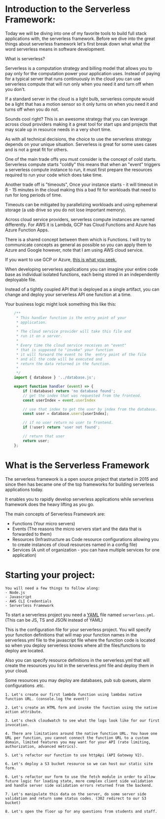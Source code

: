 # Introduction to the Serverless Framework:

Today we will be diving into one of my favorite tools to build full stack applications with, the serverless framework. Before we dive into the great things about serverless framework let's first break down what what the word serverless means in software development.

What is serverless?

Serverless is a computation strategy and billing model that allows you to pay only for the computation power your application uses. Instead of paying for a typical server that
runs continuously in the cloud you can use serverless compute that will run only when you need it and turn off when you don't.

If a standard server in the cloud is a light bulb, serverless compute would be a light that has a motion sensor so it only turns on when you need it and turns off when you do not.

Sounds cool right? This is an awesome strategy that you can leverage across cloud providers making it a great tool for start ups and projects that may scale
up in resource needs in a very short time.

As with all technical decisions, the choice to use the serverless strategy depends on your unique situation. Serverless is great for some uses cases and is not a great fit for others.

One of the main trade offs you must consider is the concept of cold starts. Serverless compute starts "coldly" this means that when an "event" triggers a serverless compute instance to run, it must first prepare the resources required to run your code which does take time.

Another trade off is "timeouts", Once your instance starts - it will timeout in 8 - 15 minutes in the cloud making this a bad fit for workloads that need to run for long periods of time.  

Timeouts can be mitigated by parallelizing workloads and using ephemeral storage (a usb drive so you do not lose important memory).

Across cloud service providers, serverless compute instances are named differently. For AWS it is Lambda, GCP has Cloud Functions and Azure has Azure Function Apps.

There is a shared concept between them which is Functions. I will try to communicate concepts as general as possible so you can apply them to Azure and Google however, note that I am using AWS cloud service.

If you want to use GCP or Azure, [this is what you seek.](https://sonnyfishback.com)


When developing serverless applications you can imagine your entire code base as individual isolated functions, each being stored in an independently deployable file.

Instead of a tightly coupled API that is deployed as a single artifact, you can change and deploy your serverless API one function at a time.

Your business logic might look something this like this:

```javascript
    /**
     * This handler function is the entry point of your
     * application.
     * 
     * The cloud service provider will take this file and
     * run it on a server.
     * 
     * Every time the cloud service receives an "event"
     * that is supposed to "invoke" your function
     * it will forward the event to the  entry point of the file
     * and all the code will be executed and
     * return the data returned in the function.
     * 
     */
    import { database } '../database.js';

    export function handler (event) => {
        if (!database) return 'no database found';
        // get the index that was requested from the frontend.
        const userIndex = event.userIndex

        // use that index to get the user by index from the database.
        const user = database.users[userIndex];

        // if no user return no user to frontend.
        if (!user) return 'user not found';

        // return that user
        return user;
    };
```

# What is the Serverless Framework

The serverless framework is a open source project that started in 2015 and since then has became one of the top frameworks for
building serverless applications today.

It enables you to rapidly develop serverless applications while serverless framework does the heavy lifting as you go.

The main concepts of Serverless Framework are:

- Functions (Your micro servers)
- Events (The reasons the micro servers start and the data that is forwarded to them)
- Resources (Infrastructure as Code resource configurations allowing you to create instances of cloud resources named in a config file)
- Services (A unit of organization - you can have multiple services for one application)

# Starting your project:

```
You will need a few things to follow along:
- Node.js
- Javascript
- AWS CLI Credentials
- Serverless Framework

```
To start a serverless project you need a [YAML](sonnyfishback.com) file named `serverless.yml`. (This can be JS, TS and JSON instead of YAML)

This is the configuration file for your serverless project. You will specify your function definitions that will map your function names in the serverless.yml file to the javascript file where the function code is located so when you deploy serverless knows where all the files/functions to deploy are located.

Also you can specify resource definitions in the serverless.yml that will create the resources you list in the serverless.yml file and deploy them in your cloud.

Some resources you may deploy are databases, pub sub queues, alarm configurations .etc.

```
1. Let's create our first lambda function using lambdas native function URL. (console.log the event!)

2. Let's create an HTML form and invoke the function using the native action attribute.

3. Let's check cloudwatch to see what the logs look like for our first invocation.

4. There are limitations around the native function URL. You have one URL per function, you cannot connect the function URL to a custom domain, limited features you may want for your API (rate limiting, authorization, advanced metrics).

5. Let's refactor our function to use httpApi (API Gateway V2).

6. Let's deploy a S3 bucket resource so we can host our static site form.

6. Let's refactor our form to use the fetch module in order to allow future logic for loading state, more complex client side validation and handle server side validation errors returned from the backend.

7. Let's manipulate this data on the server, do some server side validation and return some status codes. (302 redirect to our S3 bucket)

8. Let's open the floor up for any questions from students and staff.
